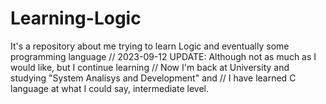 # Learning-Logic
It's a repository about me trying to learn Logic and eventually some programming language
//     2023-09-12 UPDATE: Although not as much as I would like, but I continue learning
//     Now I'm back at University and studying "System Analisys and Development" and
//          I have learned C language at what I could say, intermediate level.
